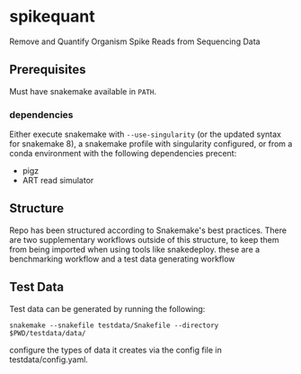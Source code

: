 # spikequant
Remove and Quantify Organism Spike Reads from Sequencing Data

## Prerequisites

Must have snakemake available in `PATH`.

### dependencies
Either execute snakemake with `--use-singularity` (or the updated syntax for snakemake 8), a snakemake profile with singularity configured, or from a conda environment with the following dependencies precent:

- pigz
- ART read simulator


## Structure
Repo has been structured according to Snakemake's best practices. There are two supplementary workflows outside of this structure, to keep them from being imported when using tools like snakedeploy.  these are a benchmarking workflow and a test data generating workflow



## Test Data
Test data can be generated by running the following:
```
snakemake --snakefile testdata/Snakefile --directory $PWD/testdata/data/
```

configure the types of data it creates via the config file in testdata/config.yaml.
